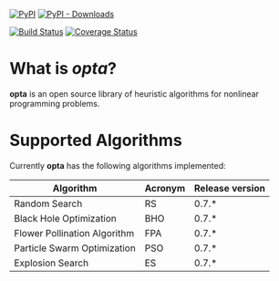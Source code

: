 [![PyPI](https://img.shields.io/pypi/v/opta?color=blue)](https://img.shields.io/pypi/v/opta?color=blue)
[![PyPI - Downloads](https://img.shields.io/pypi/dm/opta?color=blue)]((https://img.shields.io/pypi/dm/opta?color=blue))


[![Build Status](https://img.shields.io/github/actions/workflow/status/wol4aravio/opta/main.yaml)](https://img.shields.io/github/actions/workflow/status/wol4aravio/opta/main.yaml)
[![Coverage Status](https://coveralls.io/repos/github/wol4aravio/opta/badge.svg?branch=main)](https://coveralls.io/github/wol4aravio/opta?branch=main)

# What is _opta_?

**opta** is an open source library of heuristic algorithms for nonlinear programming problems.

# Supported Algorithms

Currently **opta** has the following algorithms implemented:

|           Algorithm           | Acronym | Release version |
|-------------------------------|---------|-----------------|
| Random Search                 | RS      | 0.7.*           |
| Black Hole Optimization       | BHO     | 0.7.*           |
| Flower Pollination Algorithm  | FPA     | 0.7.*           |
| Particle Swarm Optimization   | PSO     | 0.7.*           |
| Explosion Search              | ES      | 0.7.*           |
